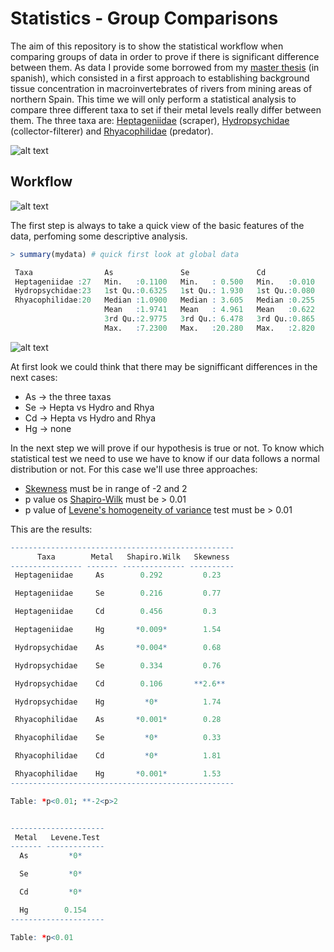 # Statistics - Group Comparisons
The aim of this repository is to show the statistical workflow when comparing groups of data in order to prove if there is significant difference between them.
As data I provide some borrowed from my [master thesis](https://www.linkedin.com/in/odeibarredo/detail/treasury/summary/?entityUrn=urn%3Ali%3Afs_treasuryMedia%3A(ACoAACDk650BBiDdPC-DOcNkGvDFwViWdAt4Htc%2C1499870688517)) (in spanish), which consisted in a first approach to establishing background tissue concentration in macroinvertebrates of rivers from mining areas of northern Spain. This time we will only perform a statistical analysis to compare three different taxa to set if their metal levels really differ between them. The three taxa are: [Heptageniidae](http://eol.org/pages/2762776/details) (scraper), [Hydropsychidae](http://eol.org/pages/1125/overview) (collector-filterer) and [Rhyacophilidae](http://eol.org/pages/1147/overview) (predator).

![alt text](https://github.com/odeibarredo/Statistics_Group-Comparisons-IN-PROGRESS-/blob/master/img/01%20macro.jpg)

## Workflow

![alt text](https://github.com/odeibarredo/Statistics_Group-Comparisons-IN-PROGRESS-/blob/master/img/02%20analysis%20flowchart.jpg)

The first step is always to take a quick view of the basic features of the data, perfoming some descriptive analysis.

```r
> summary(mydata) # quick first look at global data

 Taxa                As               Se               Cd              Hg        
 Heptageniidae :27   Min.   :0.1100   Min.   : 0.500   Min.   :0.010   Min.   :0.0300  
 Hydropsychidae:23   1st Qu.:0.6325   1st Qu.: 1.930   1st Qu.:0.080   1st Qu.:0.0700  
 Rhyacophilidae:20   Median :1.0900   Median : 3.605   Median :0.255   Median :0.1000  
                     Mean   :1.9741   Mean   : 4.961   Mean   :0.622   Mean   :0.1359  
                     3rd Qu.:2.9775   3rd Qu.: 6.478   3rd Qu.:0.865   3rd Qu.:0.1500  
                     Max.   :7.2300   Max.   :20.280   Max.   :2.820   Max.   :0.5200  
```


![alt text](https://github.com/odeibarredo/Statistics_Group-Comparisons-IN-PROGRESS-/blob/master/img/03%20descriptive_plot.png)


At first look we could think that there may be signifficant differences in the next cases:
- As -> the three taxas
- Se -> Hepta vs Hydro and Rhya
- Cd -> Hepta vs Hydro and Rhya
- Hg -> none

In the next step we will prove if our hypothesis is true or not. To know which statistical test we need to use we have to know if our data follows a normal distribution or not. For this case we'll use three approaches:
- [Skewness](https://en.wikipedia.org/wiki/Skewness) must be in range of -2 and 2
- p value os [Shapiro-Wilk](https://en.wikipedia.org/wiki/Shapiro%E2%80%93Wilk_test) must be > 0.01
- p value of [Levene's homogeneity of variance](https://en.wikipedia.org/wiki/Levene%27s_test) test must be > 0.01

This are the results:

```r
--------------------------------------------------
      Taxa        Metal   Shapiro.Wilk   Skewness 
---------------- ------- -------------- ----------
 Heptageniidae     As        0.292         0.23   

 Heptageniidae     Se        0.216         0.77   

 Heptageniidae     Cd        0.456         0.3    

 Heptageniidae     Hg       *0.009*        1.54   

 Hydropsychidae    As       *0.004*        0.68   

 Hydropsychidae    Se        0.334         0.76   

 Hydropsychidae    Cd        0.106       **2.6**  

 Hydropsychidae    Hg         *0*          1.74   

 Rhyacophilidae    As       *0.001*        0.28   

 Rhyacophilidae    Se         *0*          0.33   

 Rhyacophilidae    Cd         *0*          1.81   

 Rhyacophilidae    Hg       *0.001*        1.53   
--------------------------------------------------

Table: *p<0.01; **-2<p>2


---------------------
 Metal   Levene.Test 
------- -------------
  As         *0*     

  Se         *0*     

  Cd         *0*     

  Hg        0.154    
---------------------

Table: *p<0.01

```

